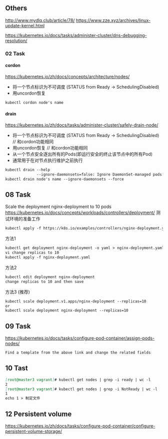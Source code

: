 ## Others
http://www.mydlq.club/article/78/
https://www.zze.xyz/archives/linux-update-kernel.html

https://kubernetes.io/docs/tasks/administer-cluster/dns-debugging-resolution/


### 02 Task
#### cordon
https://kubernetes.io/zh/docs/concepts/architecture/nodes/
- 将一个节点标识为不可调度 (STATUS from Ready -> SchedulingDisabled)
- 用uncordon恢复


```markdown
kubectl cordon node's name
```
#### drain
https://kubernetes.io/zh/docs/tasks/administer-cluster/safely-drain-node/
- 将一个节点标识为不可调度 (STATUS from Ready -> SchedulingDisabled) // 和cordon功能相同
- 用uncordon恢复 // 和cordon功能相同
- 从一个节点安全逐出所有的Pods(即运行安全的终止该节点中的所有Pod)
- 通常用于在对节点执行维护之前执行

```markdown
kubectl drain --help
              --ignore-daemonsets=false: Ignore DaemonSet-managed pods.
kubectl drain node's name --ignore-daemonsets --force
```
## 08 Task
Scale the deployment nginx-deployment to 10 pods  
https://kubernetes.io/docs/concepts/workloads/controllers/deployment/ 
测试环境的准备工作 
```markdown
kubectl apply -f https://k8s.io/examples/controllers/nginx-deployment.yaml
```
方法1 
```markdown
kubectl get deployment nginx-deployment -o yaml > nginx-deployment.yaml
vi change replicas to 10
kubectl apply -f nginx-deployment.yaml
```
方法2  
```markdown
kubectl edit deployment nginx-deployment
change replicas to 10 and then save
```
方法3 (推荐)  
```markdown
kubectl scale deployment.v1.apps/nginx-deployment --replicas=10
or
kubectl scale deployment nginx-deployment --replicas=10
```
## 09 Task
https://kubernetes.io/docs/tasks/configure-pod-container/assign-pods-nodes/  
```markdown
Find a template from the above link and change the related fields
```
## 10 Tast
```markdown
[root@master3 vagrant]# kubectl get nodes | grep -i ready | wc -l
2
[root@master3 vagrant]# kubectl get nodes | grep -i NotReady | wc -l
1
echo 1 > 制定文件
```
## 12 Persistent volume
https://kubernetes.io/zh/docs/tasks/configure-pod-container/configure-persistent-volume-storage/  

